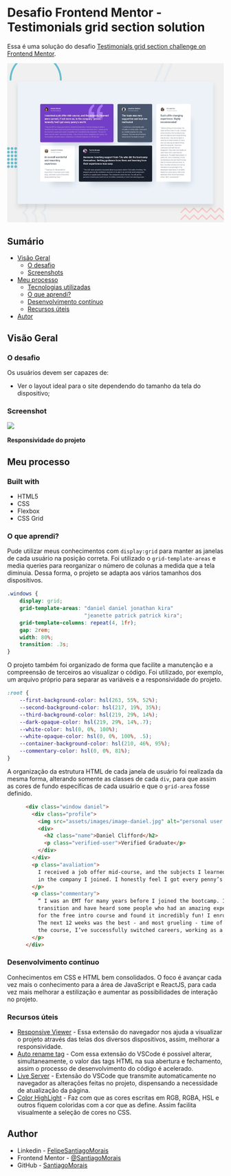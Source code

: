# Desafio Frontend Mentor - Testimonials grid section solution

Essa é uma solução do desafio [Testimonials grid section challenge on Frontend Mentor](https://www.frontendmentor.io/challenges/testimonials-grid-section-Nnw6J7Un7).

<img src="assets/design/desktop-preview.jpg" alt="imagem do projeto">

## Sumário
- [Visão Geral](#visão-geral)
  - [O desafio](#o-desafio)
  - [Screenshots](#screenshots)
- [Meu processo](#meu-processo)
  - [Tecnologias utilizadas](#tecnologias-utilizadas)
  - [O que aprendi?](#o-que-aprendi-?)
  - [Desenvolvimento contínuo](#desenvolvimento-contínuo)
  - [Recursos úteis](#recursos-úteis)
- [Autor](#autor)


## Visão Geral

### O desafio

Os usuários devem ser capazes de:

- Ver o layout ideal para o site dependendo do tamanho da tela do dispositivo;

### Screenshot

<img src="assets/screenshots/gif-do-projeto.gif">

**Responsividade do projeto**

## Meu processo

### Built with

- HTML5
- CSS
- Flexbox
- CSS Grid

### O que aprendi?

Pude utilizar meus conhecimentos com ```display:grid``` para manter as janelas de cada usuário na posição correta. Foi utilizado o ```grid-template-areas``` e media queries para reorganizar o número de colunas a medida que a tela diminuia. Dessa forma, o projeto se adapta aos vários tamanhos dos dispositivos.

```css
.windows {
    display: grid;
    grid-template-areas: "daniel daniel jonathan kira"
                         "jeanette patrick patrick kira";
    grid-template-columns: repeat(4, 1fr);
    gap: 2rem;
    width: 80%;
    transition: .3s;
}
```

O projeto também foi organizado de forma que facilite a manutenção e a compreensão de terceiros ao visualizar o código. Foi utilizado, por exemplo, um arquivo próprio para separar as variáveis e a responsividade do projeto.

```css
:root {
    --first-background-color: hsl(263, 55%, 52%);
    --second-background-color: hsl(217, 19%, 35%);
    --third-background-color: hsl(219, 29%, 14%);
    --dark-opaque-color: hsl(219, 29%, 14%,.7);
    --white-color: hsl(0, 0%, 100%);
    --white-opaque-color: hsl(0, 0%, 100%, .5);
    --container-background-color: hsl(210, 46%, 95%);
    --commentary-color: hsl(0, 0%, 81%);
}
```

A organização da estrutura HTML de cada janela de usuário foi realizada da mesma forma, alterando somente as classes de cada ```div```, para que assim as cores de fundo específicas de cada usuário e que o ```grid-area``` fosse definido.

```html
      <div class="window daniel">
        <div class="profile">
          <img src="assets/images/image-daniel.jpg" alt="personal user avatar" class="avatar">
          <div>
            <h2 class="name">Daniel Clifford</h2>
            <p class="verified-user">Verified Graduate</p>
          </div>
        </div>
        <p class="avaliation">
          I received a job offer mid-course, and the subjects I learned were current, if not more so,
          in the company I joined. I honestly feel I got every penny’s worth.
        </p>
        <p class="commentary">
          “ I was an EMT for many years before I joined the bootcamp. I’ve been looking to make a
          transition and have heard some people who had an amazing experience here. I signed up
          for the free intro course and found it incredibly fun! I enrolled shortly thereafter.
          The next 12 weeks was the best - and most grueling - time of my life. Since completing
          the course, I’ve successfully switched careers, working as a Software Engineer at a VR startup. ”
        </p>
      </div>
```

### Desenvolvimento contínuo

Conhecimentos em CSS e HTML bem consolidados. O foco é avançar cada vez mais o conhecimento para a área de JavaScript e ReactJS, para cada vez mais melhorar a estilização e aumentar as possibilidades de interação no projeto.

### Recursos úteis

- [Responsive Viewer](https://chromewebstore.google.com/detail/responsive-viewer/inmopeiepgfljkpkidclfgbgbmfcennb) - Essa extensão do navegador nos ajuda a visualizar o projeto através das telas dos diversos dispositivos, assim, melhorar a responsividade. 
- [Auto rename tag](https://marketplace.visualstudio.com/items?itemName=formulahendry.auto-rename-tag) - Com essa extensão do VSCode é possível alterar, simultaneamente, o valor das tags HTML na sua abertura e fechamento, assim o processo de desenvolvimento do código é acelerado.
- [Live Server](https://marketplace.visualstudio.com/items?itemName=ritwickdey.LiveServer) - Extensão do VSCode que transmite automaticamente no navegador as alterações feitas no projeto, dispensando a necessidade de atualização da página.
- [Color HighLight](https://marketplace.visualstudio.com/items?itemName=naumovs.color-highlight) - Faz com que as cores escritas em RGB, RGBA, HSL e outros fiquem coloridas com a cor que as define. Assim facilita visualmente a seleção de cores no CSS.

## Author

- Linkedin - [FelipeSantiagoMorais](https://www.linkedin.com/in/felipe-santiago-873025288/)
- Frontend Mentor - [@SantiagoMorais](https://www.frontendmentor.io/profile/SantiagoMorais)
- GitHub - [SantiagoMorais](https://github.com/SantiagoMorais)
